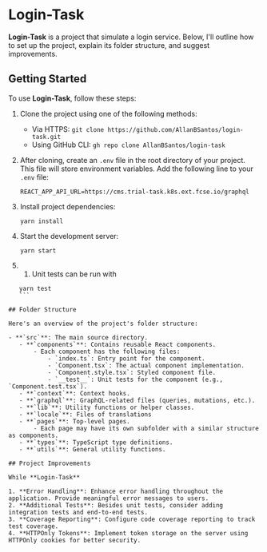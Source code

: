 # Login-Task

**Login-Task** is a project that simulate a login service. Below, I'll outline how to set up the project, explain its folder structure, and suggest improvements.

## Getting Started

To use **Login-Task**, follow these steps:

1. Clone the project using one of the following methods:
    - Via HTTPS: `git clone https://github.com/AllanBSantos/login-task.git`
    - Using GitHub CLI: `gh repo clone AllanBSantos/login-task`

2. After cloning, create an `.env` file in the root directory of your project. This file will store environment variables. Add the following line to your `.env` file:
    ```
    REACT_APP_API_URL=https://cms.trial-task.k8s.ext.fcse.io/graphql
    ```

3. Install project dependencies:
    ```
    yarn install
    ```

4. Start the development server:
    ```
    yarn start
    ```

4. 1. Unit tests can be run with   
 ```
    yarn test
    ``` 

## Folder Structure

Here's an overview of the project's folder structure:

- **`src`**: The main source directory.
    - **`components`**: Contains reusable React components.
        - Each component has the following files:
            - `index.ts`: Entry point for the component.
            - `Component.tsx`: The actual component implementation.
            - `Component.style.tsx`: Styled component file.
            - `__test__`: Unit tests for the component (e.g., `Component.test.tsx`).
    - **`context`**: Context hooks.
    - **`graphql`**: GraphQL-related files (queries, mutations, etc.).
    - **`lib`**: Utility functions or helper classes.
    - **`locale`**: Files of translations
    - **`pages`**: Top-level pages.
        - Each page may have its own subfolder with a similar structure as components.
    - **`types`**: TypeScript type definitions.
    - **`utils`**: General utility functions.

## Project Improvements

While **Login-Task** 

1. **Error Handling**: Enhance error handling throughout the application. Provide meaningful error messages to users.
2. **Additional Tests**: Besides unit tests, consider adding integration tests and end-to-end tests.
3. **Coverage Reporting**: Configure code coverage reporting to track test coverage.
4. **HTTPOnly Tokens**: Implement token storage on the server using HTTPOnly cookies for better security.
